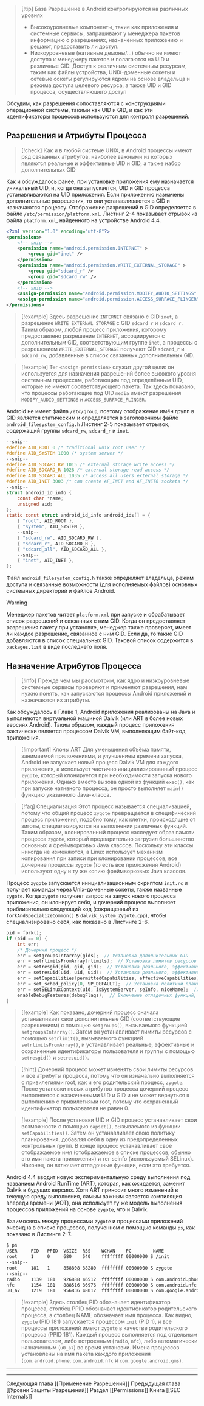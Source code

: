 
> [!tip] База
> Разрешение в Android контролируются на различных уровнях
> - Высокоуровневые компоненты, такие как приложения и системные сервисы, запрашивают у менеджера пакетов информацию о разрешениях, назначенных приложению и решают, предоставить ли доступ.
> - Низкоуровневые (нативные демоны/...) обычно не имеют доступа к менеджеру пакетов и полагаются на UID и различные GID. Доступ к различным системным ресурсам, таким как файлы устройства, UNIX-доменные сокеты и сетевые сокеты регулируются ядром на основе владельца и режима доступа целевого ресурса, а также UID и GID процесса, осуществляющего доступ

Обсудим, как разрешения сопоставляются с конструкциями операционной системы, такими как UID и GID, и как эти идентификаторы процессов используются для контроля разрешений.

## Разрешения и Атрибуты Процесса

> [!check] 
> Как и в любой системе UNIX, в Android процессы имеют ряд связанных атрибутов, наиболее важными из которых являются реальные и эффективные UID и GID, а также набор дополнительных GID

Как и обсуждалось ранее, при установке приложения ему назначается уникальный UID, и, когда она запускается, UID и GID процесса устанавливаются на UID приложения. Если приложению назначены дополнительные разрешения, то они устанавливаются в GID и назначаются процессу. Отображение разрешений в GID определяется в файле `/etc/permission/platform.xml`. Листинг 2-4 показывает отрывок из файла `platform.xml`, найденного на устройстве Android 4.4.  

```xml
<?xml version="1.0" encoding="utf-8"?>
<permissions>
    <!-- snip -->
    <permission name="android.permission.INTERNET" >
        <group gid="inet" />
    </permission>
    <permission name="android.permission.WRITE_EXTERNAL_STORAGE" >
        <group gid="sdcard_r" />
        <group gid="sdcard_rw" />
    </permission>
    <!-- snip -->
    <assign-permission name="android.permission.MODIFY_AUDIO_SETTINGS" uid="media" />
    <assign-permission name="android.permission.ACCESS_SURFACE_FLINGER" uid="media" />
</permissions>
```

> [!example] 
> Здесь разрешение `INTERNET` связано с GID `inet`, а разрешение `WRITE_EXTERNAL_STORAGE` с GID `sdcard_r` и `sdcard_r`. Таким образом, любой процесс приложения, которому предоставлено разрешение `INTERNET`, ассоциируется с дополнительным GID, соответствующим группе `inet`, а процессы с разрешением `WRITE_EXTERNAL_STORAGE` получают GID `sdcard_r` и `sdcard_rw`, добавленные в список связанных дополнительных GID.

> [!example] 
> Тег `<assign-permission>` служит другой цели: он используется для назначения разрешений более высокого уровня системным процессам, работающим под определённым UID, которые не имеют соответствующего пакета.
> Так здесь показано, что процессы работающие под UID `media` имеют разрешения `MODIFY_AUDIO_SETTINGS` и `ACCESS_SURFACE_FLINGER`.

Android не имеет файла `/etc/group`, поэтому отображение имён групп в GID является статическим и определяется в заголовочном файле `android_filesystem_config.h` 
Листинг 2-5 показывает отрывок, содержащий группы `sdcard_rw`, `sdcard_r` и `inet`.

```c
--snip--
#define AID_ROOT 0 /* traditional unix root user */
#define AID_SYSTEM 1000 /* system server */
--snip--
#define AID_SDCARD_RW 1015 /* external storage write access */
#define AID_SDCARD_R 1028 /* external storage read access */
#define AID_SDCARD_ALL 1035 /* access all users external storage */
#define AID_INET 3003 /* can create AF_INET and AF_INET6 sockets */
--snip--
struct android_id_info {
    const char *name;
    unsigned aid;
};
static const struct android_id_info android_ids[] = {
    { "root", AID_ROOT },
    { "system", AID_SYSTEM },
    --snip--
    { "sdcard_rw", AID_SDCARD_RW },
    { "sdcard_r", AID_SDCARD_R },
    { "sdcard_all", AID_SDCARD_ALL },
    --snip--
    { "inet", AID_INET },
};
```

Файл `android_filesystem_config.h` также определяет владельца, режим доступа и связанные возможности (для исполняемых файлов) основных системных директорий и файлов Android.

> [!warning] 
> Менеджер пакетов читает `platform.xml` при запуске и обрабатывает список разрешений и связанных с ним GID. Когда он предоставляет разрешения пакету при установке, менеджер также проверяет, имеет ли каждое разрешение, связанное с ним GID. Если да, то такие GID добавляются в список специальных GID. Таковой список содержится в `packages.list` в виде последнего поля.

## Назначение Атрибутов Процесса

> [!info] 
> Прежде чем мы рассмотрим, как ядро и низкоуровневые системные сервисы проверяют и применяют разрешения, нам нужно понять, как запускаются процессы Android приложений и назначаются их атрибуты.

Как обсуждалось в Главе 1, Android приложения реализованы на Java и выполняются виртуальной машиной Dalvik (или ART в более новых версиях Android). Таким образом, каждый процесс приложения фактически является процессом Dalvik VM, выполняющим байт-код приложения.

> [!important] Клоны ART
> Для уменьшения объёма памяти, занимаемой приложениями, и улучшением времени запуска, Android не запускает новый процесс Dalvik VM для каждого приложения, а использует частично инициализированный процесс `zygote`, который клонируется при необходимости запуска нового приложения.
> Однако вместо вызова одной из функций `exec()`, как при запуске нативного процесса, он просто выполняет `main()` функцию указанного Java-класса.

> [!faq] Специализация
> Этот процесс называется специализацией, потому что общий процесс `zygote` превращается в специфический процесс приложения, подобно тому, как клетки, происходящие от зиготы, специализируются на выполнении различных функций. Таким образом, клонированный процесс наследует образ памяти процесса `zygote`, который предварительно загрузил большинство основных и фреймворковых Java классов. Поскольку эти классы никогда не изменяются, а Linux использует механизм копирования при записи при клонировании процессов, все дочерние процессы `zygote` (то есть все приложения Android) используют одну и ту же копию фреймворковых Java классов.

Процесс `zygote` запускается инициализационным скриптом `init.rc` и получает команды через Unix-доменные сокеты, также названные `zygote`. Когда `zygote` получает запрос на запуск нового процесса приложения, он клонирует себя, и дочерний процесс выполняет приблизительно следующий код (сокращенный из `forkAndSpecializeCommon()` в `dalvik_system_Zygote.cpp`), чтобы специализировано себя, как показано в Листинге 2-6.

```c
pid = fork();
if (pid == 0) {
    int err;
    /* Дочерний процесс */
    err = setgroupsIntarray(gids);  // Установка дополнительных GID
    err = setrlimitsFromArray(rlimits);  // Установка лимитов ресурсов
    err = setresgid(gid, gid, gid);  // Установка реального, эффективного и сохраненного GID
    err = setresuid(uid, uid, uid);  // Установка реального, эффективного и сохраненного UID
    err = setCapabilities(permittedCapabilities, effectiveCapabilities);  // Установка возможностей
    err = set_sched_policy(0, SP_DEFAULT);  // Установка политики планирования
    err = setSELinuxContext(uid, isSystemServer, seInfo, niceName);  // Установка контекста SELinux
    enableDebugFeatures(debugFlags);  // Включение отладочных функций, если требуется
}
```


> [!example] 
> Как показано, дочерний процесс сначала устанавливает свои дополнительные GID (соответствующие разрешениям) с помощью `setgroups()`, вызываемого функцией `setgroupsIntarray()`. Затем он устанавливает лимиты ресурсов с помощью `setrlimit()`, вызываемого функцией `setrlimitsFromArray()`, и устанавливает реальные, эффективные и сохраненные идентификаторы пользователя и группы с помощью `setresgid()` и `setresuid()`.

> [!hint] 
> Дочерний процесс может изменять свои лимиты ресурсов и все атрибуты процесса, потому что он изначально выполняется с привилегиями root, как и его родительский процесс, `zygote`. После установки новых атрибутов процесса дочерний процесс выполняется с назначенными UID и GID и не может вернуться к выполнению с привилегиями root, потому что сохраненный идентификатор пользователя не равен 0.

> [!example]
> После установки UID и GID процесс устанавливает свои возможности с помощью `capset()`, вызываемого из функции `setCapabilities()`. Затем он устанавливает свою политику планирования, добавляя себя в одну из предопределенных контрольных групп. В конце процесс устанавливает свое отображаемое имя (отображаемое в списке процессов, обычно это имя пакета приложения) и тег seinfo (используемый SELinux). Наконец, он включает отладочные функции, если это требуется.

Android 4.4 вводит новую экспериментальную среду выполнения под названием Android RunTime (ART), которая, как ожидается, заменит Dalvik в будущих версиях. Хотя ART приносит много изменений в текущую среду выполнения, самым важным является компиляция впереди времени (AOT), она использует ту же модель выполнения процессов приложений на основе `zygote`, что и Dalvik.

Взаимосвязь между процессами `zygote` и процессами приложений очевидна в списке процессов, полученном с помощью команды `ps`, как показано в Листинге 2-7.

```sh
$ ps
USER     PID   PPID  VSIZE  RSS    WCHAN    PC        NAME
root     1     0     680    540    ffffffff 00000000 S /init
--snip--
root     181   1     858808 38280  ffffffff 00000000 S zygote
--snip--
radio    1139  181   926888 46512  ffffffff 00000000 S com.android.phone
nfc      1154  181   888516 36976  ffffffff 00000000 S com.android.nfc
u0_a7    1219  181   956836 48012  ffffffff 00000000 S com.google.android.gms

```


> [!example] 
> Здесь столбец PID обозначает идентификатор процесса, столбец PPID обозначает идентификатор родительского процесса, а столбец NAME обозначает имя процесса. Как видно, `zygote` (PID 181) запускается процессом `init` (PID 1), и все процессы приложений имеют `zygote` в качестве родительского процесса (PPID 181). Каждый процесс выполняется под отдельным пользователем, либо встроенным (`radio`, `nfc`), либо автоматически назначенным (`u0_a7`) во время установки. Имена процессов установлены на имя пакета каждого приложения (`com.android.phone`, `com.android.nfc` и `com.google.android.gms`).

---
---
Следующая глава [[Применение Разрешений]]
Предыдущая глава [[Уровни Защиты Разрешений]]
Раздел [[Permissions]]
Книга [[SEC Internals]]
